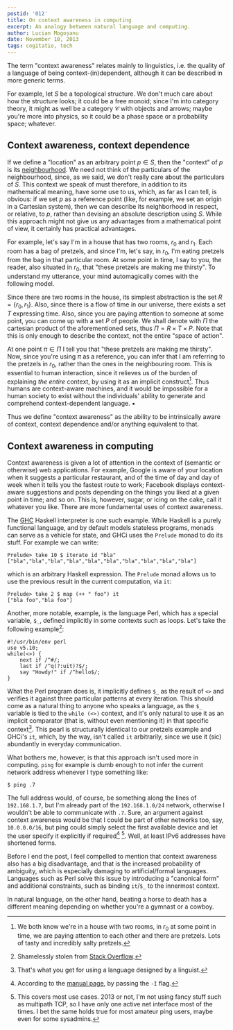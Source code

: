 ```yaml
---
postid: '012'
title: On context awareness in computing
excerpt: An analogy between natural language and computing.
author: Lucian Mogoșanu
date: November 10, 2013
tags: cogitatio, tech
---
```


The term "context awareness" relates mainly to linguistics, i.e. the quality of
a language of being context-(in)dependent, although it can be described in more
generic terms.

For example, let $S$ be a topological structure. We don't much care about how
the structure looks; it could be a free monoid; since I'm into category theory,
it might as well be a category $\mathcal{C}$ with objects and arrows; maybe
you're more into physics, so it could be a phase space or a probability space;
whatever.

## Context awareness, context dependence

If we define a "location" as an arbitrary point $p \in S$, then the "context"
of $p$ is its [neighbourhood][1]. We need not think of the particulars of the
neighbourhood, since, as we said, we don't really care about the particulars of
$S$. This context we speak of must therefore, in addition to its mathematical
meaning, have some use to us, which, as far as I can tell, is obvious: if we
set $p$ as a reference point (like, for example, we set an origin in a
Cartesian system), then we can describe its neighborhood in respect, or
relative, to $p$, rather than devising an absolute description using $S$. While
this approach might not give us any advantages from a mathematical point of
view, it certainly has practical advantages.

For example, let's say I'm in a house that has two rooms, $r_0$ and $r_1$. Each
room has a bag of pretzels, and since I'm, let's say, in $r_0$, I'm eating
pretzels from the bag in that particular room. At some point in time, I say to
you, the reader, also situated in $r_0$, that "these pretzels are making me
thirsty". To understand my utterance, your mind automagically comes with the
following model.

Since there are two rooms in the house, its simplest abstraction is the set $R
= \{r_0, r_1\}$. Also, since there is a flow of time in our universe, there
exists a set $T$ expressing time. Also, since you are paying attention to
someone at some point, you can come up with a set $P$ of people. We shall
denote with $\Pi$ the cartesian product of the aforementioned sets, thus $\Pi =
R \times T \times P$. Note that this is only enough to describe the context,
not the entire "space of action".

At one point $\pi \in \Pi$ I tell you that "these pretzels are making me
thirsty". Now, since you're using $\pi$ as a reference, you can infer that I am
referring to the pretzels in $r_0$, rather than the ones in the neighbouring
room. This is essential to human interaction, since it relieves us of the
burden of explaining *the entire* context, by using it as an implicit
construct[^1]. Thus humans are context-aware machines, and it would be
impossible for a human society to exist without the individuals' ability to
generate and comprehend context-dependent language. ▪

Thus we define "context awareness" as the ability to be intrinsically aware of
context, context dependence and/or anything equivalent to that.

## Context awareness in computing

Context awareness is given a lot of attention in the context of (semantic or
otherwise) web applications. For example, Google is aware of your location when
it suggests a particular restaurant, and of the time of day and day of week
when it tells you the fastest route to work; Facebook displays context-aware
suggestions and posts depending on the things you liked at a given point in
time; and so on. This is, however, sugar, or icing on the cake, call it
whatever you like. There are more fundamental uses of context awareness.

The [GHC][2] Haskell interpreter is one such example. While Haskell is a purely
functional language, and by default models stateless programs, monads can serve
as a vehicle for state, and GHCi uses the `Prelude` monad to do its stuff. For
example we can write:

~~~~ {.haskell}
Prelude> take 10 $ iterate id "bla"
["bla","bla","bla","bla","bla","bla","bla","bla","bla","bla"]
~~~~

which is an arbitrary Haskell expression. The `Prelude` monad allows us to use
the previous result in the current computation, via `it`:

~~~~ {.haskell}
Prelude> take 2 $ map (++ " foo") it
["bla foo","bla foo"]
~~~~

Another, more notable, example, is the language Perl, which has a special
variable, `$_`, defined implicitly in some contexts such as loops. Let's take
the following example[^2]:

~~~~ {.perl}
#!/usr/bin/env perl
use v5.10;
while(<>) {
	next if /^#/;
	last if /^q(?:uit)?$/;
	say "Howdy!" if /^hello$/;
}
~~~~

What the Perl program does is, it implicitly defines `$_` as the result of `<>`
and verifies it against three particular patterns at every iteration. This
should come as a natural thing to anyone who speaks a language, as the `$_`
variable is tied to the `while (<>)` context, and it's only natural to use it
as an implicit comparator (that is, without even mentioning it) in that
specific context[^3]. This pearl is structurally identical to our pretzels
example and GHCi's `it`, which, by the way, isn't called `it` arbitrarily,
since we use it (sic) abundantly in everyday communication.

What bothers me, however, is that this approach isn't used more in computing.
`ping` for example is dumb enough to not infer the current network address
whenever I type something like:

~~~~ {.bash}
$ ping .7
~~~~

The full address would, of course, be something along the lines of
`192.168.1.7`, but I'm already part of the `192.168.1.0/24` network, otherwise
I wouldn't be able to communicate with `.7`. Sure, an argument against context
awareness would be that I could be part of other networks too, say,
`10.0.0.0/16`, but ping could simply select the first available device and let
the user specify it explicitly if required[^4] [^5]. Well, at least IPv6
addresses have shortened forms.

Before I end the post, I feel compelled to mention that context awareness also
has a big disadvantage, and that is the increased probability of ambiguity,
which is especially damaging to artificial/formal languages. Languages such as
Perl solve this issue by introducing a "canonical form" and additional
constraints, such as binding `it`/`$_` to the innermost context.

In natural language, on the other hand, beating a horse to death has a
different meaning depending on whether you're a gymnast or a cowboy.

[^1]: We both know we're in a house with two rooms, in $r_0$ at some point in
time, we are paying attention to each other and there are pretzels. Lots of
tasty and incredibly salty pretzels.

[^2]: Shamelessly stolen from [Stack Overflow][3].

[^3]: That's what you get for using a language designed by a linguist.

[^4]: According to the [manual page][4], by passing the `-I` flag.

[^5]: This covers most use cases. 2013 or not, I'm not using fancy stuff such
as multipath TCP, so I have only one active net interface most of the times. I
bet the same holds true for most amateur ping users, maybe even for some
sysadmins.

[1]: https://en.wikipedia.org/wiki/Neighbourhood_(mathematics)
[2]: http://www.haskell.org/ghc/docs/7.6.1/html/users_guide/ghci.html#ghci-introduction
[3]: http://stackoverflow.com/questions/3589837/what-is-the-significance-of-an-underscore-in-perl
[4]: http://linuxcommand.org/man_pages/ping8.html
